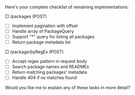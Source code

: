 Here's your complete checklist of remaining implementations:

□ /packages (POST)
- [ ] Implement pagination with offset
- [ ] Handle array of PackageQuery
- [ ] Support "*" query for listing all packages
- [ ] Return package metadata list

□ /package/byRegEx (POST)
- [ ] Accept regex pattern in request body
- [ ] Search package names and READMEs
- [ ] Return matching packages' metadata
- [ ] Handle 404 if no matches found

Would you like me to explain any of these tasks in more detail?
